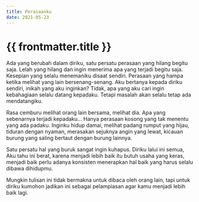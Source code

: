 ```yaml
---
title: Perasaanku
date: 2021-05-23
---
```


# {{ frontmatter.title }}

Ada yang berubah dalam diriku, satu persatu perasaan yang hilang begitu saja.
Lelah yang hilang dan ingin menerima apa yang terjadi begitu saja.
Kesepian yang selalu menemaniku disaat sendiri. Perasaan yang hampa ketika melihat yang lain bersenang-senang.
Aku bertanya kepada diriku sendiri, inikah yang aku inginkan? Tidak, apa yang aku cari ingin kebahagiaan selalu datang kepadaku. Tetapi masalah akan selalu tetap ada mendatangiku.

Rasa cemburu melihat orang lain bersama, melihat dia. Apa yang sebenarnya terjadi kepadaku...
Hanya perasaan kosong yang tak menentu yang ada padaku. Inginku hidup damai, melihat padang rumput yang hijau,
tiduran dengan nyaman, merasakan sejuknya angin yang lewat, kicauan burung yang saling bertaut dengan burung lainnya.

Satu persatu hal yang buruk sangat ingin kuhapus. Diriku lalui ini semua, Aku tahu ini berat, karena menjadi lebih baik itu
butuh usaha yang keras, menjadi baik perlu adanya konsisten menerapkan hal baik yang harus selalu dibawa dihidupmu.

Mungkin tulisan ini tidak bermakna untuk dibaca oleh orang lain, tapi untuk diriku kumohon jadikan ini sebagai pelampiasan agar kamu menjadi lebih baik lagi.
